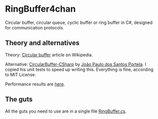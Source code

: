 # RingBuffer4chan
Circular buffer, circular queue, cyclic buffer or ring buffer in C#, designed for communication protocols.

## Theory and alternatives

Theory: [Circular buffer](https://en.wikipedia.org/wiki/Circular_buffer) article on Wikipedia.

Alternative: [CircularBuffer-CSharp](https://github.com/joaoportela/CircularBuffer-CSharp) by [João Paulo dos Santos Portela](https://github.com/joaoportela). I copied his unit tests to speed up writing this. Everything is fine, according to MIT License.

Performance results are [here](./src/DeathMatchConsoleApp/).

## The guts
All the guts you need to use are in a single file [RingBuffer.cs](./src/RingBuffer4chan/RingBuffer.cs).